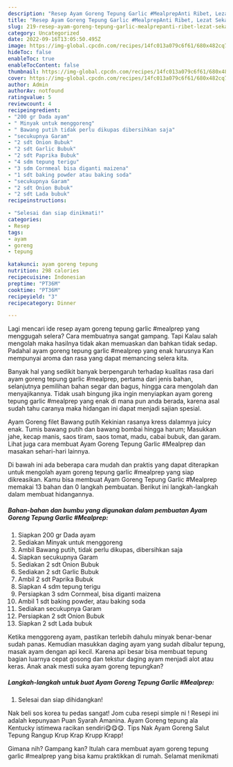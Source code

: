 ```yaml
---
description: "Resep Ayam Goreng Tepung Garlic #MealprepAnti Ribet, Lezat Sekali"
title: "Resep Ayam Goreng Tepung Garlic #MealprepAnti Ribet, Lezat Sekali"
slug: 219-resep-ayam-goreng-tepung-garlic-mealprepanti-ribet-lezat-sekali
category: Uncategorized
date: 2022-09-16T13:05:50.495Z
image: https://img-global.cpcdn.com/recipes/14fc013a079c6f61/680x482cq70/ayam-goreng-tepung-garlic-mealprep-foto-resep-utama.jpg
hideToc: false
enableToc: true
enableTocContent: false
thumbnail: https://img-global.cpcdn.com/recipes/14fc013a079c6f61/680x482cq70/ayam-goreng-tepung-garlic-mealprep-foto-resep-utama.jpg
cover: https://img-global.cpcdn.com/recipes/14fc013a079c6f61/680x482cq70/ayam-goreng-tepung-garlic-mealprep-foto-resep-utama.jpg
author: Admin
authorAv: notfound
ratingvalue: 5
reviewcount: 4
recipeingredient:
- "200 gr Dada ayam"
- " Minyak untuk menggoreng"
- " Bawang putih tidak perlu dikupas dibersihkan saja"
- "secukupnya Garam"
- "2 sdt Onion Bubuk"
- "2 sdt Garlic Bubuk"
- "2 sdt Paprika Bubuk"
- "4 sdm tepung terigu"
- "3 sdm Cornmeal bisa diganti maizena"
- "1 sdt baking powder atau baking soda"
- "secukupnya Garam"
- "2 sdt Onion Bubuk"
- "2 sdt Lada bubuk"
recipeinstructions:

- "Selesai dan siap dinikmati!"
categories:
- Resep
tags:
- ayam
- goreng
- tepung

katakunci: ayam goreng tepung 
nutrition: 298 calories
recipecuisine: Indonesian
preptime: "PT36M"
cooktime: "PT36M"
recipeyield: "3"
recipecategory: Dinner

---
```



Lagi mencari ide resep ayam goreng tepung garlic #mealprep yang menggugah selera? Cara membuatnya sangat gampang. Tapi Kalau salah mengolah maka hasilnya tidak akan memuaskan dan bahkan tidak sedap. Padahal ayam goreng tepung garlic #mealprep yang enak harusnya Kan mempunyai aroma dan rasa yang dapat memancing selera kita.


Banyak hal yang sedikit banyak berpengaruh terhadap kualitas rasa dari ayam goreng tepung garlic #mealprep, pertama dari jenis bahan, selanjutnya pemilihan bahan segar dan bagus, hingga cara mengolah dan menyajikannya. Tidak usah bingung jika ingin menyiapkan ayam goreng tepung garlic #mealprep yang enak di mana pun anda berada, karena asal sudah tahu caranya maka hidangan ini dapat menjadi sajian spesial.

Ayam Goreng filet Bawang putih Kekinian rasanya kress dalamnya juicy enak. Tumis bawang putih dan bawang bombai hingga harum; Masukkan jahe, kecap manis, saos tiram, saos tomat, madu, cabai bubuk, dan garam. Lihat juga cara membuat Ayam Goreng Tepung Garlic #Mealprep dan masakan sehari-hari lainnya.


Di bawah ini ada beberapa cara mudah dan praktis yang dapat diterapkan untuk mengolah ayam goreng tepung garlic #mealprep yang siap dikreasikan. Kamu bisa membuat Ayam Goreng Tepung Garlic #Mealprep memakai 13 bahan dan 0 langkah pembuatan. Berikut ini langkah-langkah dalam membuat hidangannya.

<!--inarticleads1-->

##### Bahan-bahan dan bumbu yang digunakan dalam pembuatan Ayam Goreng Tepung Garlic #Mealprep:

1. Siapkan 200 gr Dada ayam
1. Sediakan  Minyak untuk menggoreng
1. Ambil  Bawang putih, tidak perlu dikupas, dibersihkan saja
1. Siapkan secukupnya Garam
1. Sediakan 2 sdt Onion Bubuk
1. Sediakan 2 sdt Garlic Bubuk
1. Ambil 2 sdt Paprika Bubuk
1. Siapkan 4 sdm tepung terigu
1. Persiapkan 3 sdm Cornmeal, bisa diganti maizena
1. Ambil 1 sdt baking powder, atau baking soda
1. Sediakan secukupnya Garam
1. Persiapkan 2 sdt Onion Bubuk
1. Siapkan 2 sdt Lada bubuk


Ketika menggoreng ayam, pastikan terlebih dahulu minyak benar-benar sudah panas. Kemudian masukkan daging ayam yang sudah dibalur tepung, masak ayam dengan api kecil. Karena api besar bisa membuat tepung bagian luarnya cepat gosong dan tekstur daging ayam menjadi alot atau keras. Anak anak mesti suka ayam goreng tepungkan? 

<!--inarticleads2-->

##### Langkah-langkah untuk buat Ayam Goreng Tepung Garlic #Mealprep:


1. Selesai dan siap dihidangkan!

Nak beli sos korea tu pedas sangat! Jom cuba resepi simple ni ! Resepi ini adalah kepunyaan Puan Syarah Amanina. Ayam Goreng tepung ala Kentucky istimewa racikan sendiri😋😋😋. Tips Nak Ayam Goreng Salut Tepung Rangup Krup Krap Krupp Krapp! 

Gimana nih? Gampang kan? Itulah cara membuat ayam goreng tepung garlic #mealprep yang bisa kamu praktikkan di rumah. Selamat menikmati
